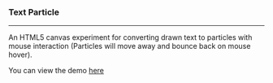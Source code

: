 ### Text Particle

---

An HTML5 canvas experiment for converting drawn text to particles with mouse interaction (Particles will move away and bounce back on mouse hover).

You can view the demo [here](https://jonathanching.github.io/text-particle/index.html)
